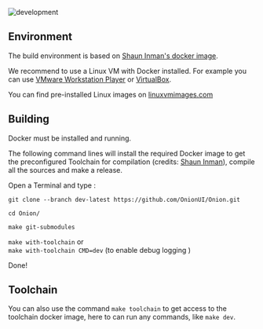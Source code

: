 ![development](https://user-images.githubusercontent.com/7110113/184558441-dc2783c1-0447-489d-9bde-b99d63b6d4b7.png)


## Environment

The build environment is based on [Shaun Inman's docker image](https://github.com/shauninman/union-miyoomini-toolchain).

We recommend to use a Linux VM with Docker installed. For example you can use [VMware Workstation Player](https://www.vmware.com/fr/products/workstation-player.html) or [VirtualBox](https://www.virtualbox.org/wiki/Downloads).

You can find pre-installed Linux images on [linuxvmimages.com](https://www.linuxvmimages.com/)


## Building

Docker must be installed and running. 

The following command lines will install the required Docker image to get the preconfigured Toolchain for compilation (credits: [Shaun Inman](https://github.com/shauninman/union-miyoomini-toolchain)), compile all the sources and make a release.

Open a Terminal and type : 

`git clone --branch dev-latest https://github.com/OnionUI/Onion.git`

`cd Onion/`

`make git-submodules`

`make with-toolchain` or  
`make with-toolchain CMD=dev` (to enable debug logging )

Done!


## Toolchain

You can also use the command `make toolchain` to get access to the toolchain docker image, here to can run any commands, like `make dev`.

